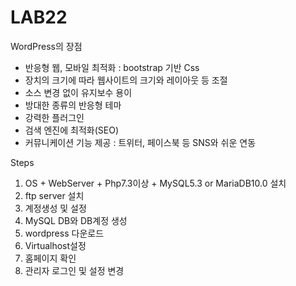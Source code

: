 # LAB22
WordPress의 장점
* 반응형 웹, 모바일 최적화 : bootstrap 기반 Css
* 장치의 크기에 따라 웹사이트의 크기와 레이아웃 등 조절
* 소스 변경 없이 유지보수 용이
* 방대한 종류의 반응형 테마
* 강력한 플러그인
* 검색 엔진에 최적화(SEO)
* 커뮤니케이션 기능 제공 : 트위터, 페이스북 등 SNS와 쉬운 연동 

Steps
1.	OS + WebServer + Php7.3이상 + MySQL5.3 or MariaDB10.0 설치
2.	ftp server 설치
3.	계정생성 및 설정
4.	MySQL DB와 DB계정 생성
5.	wordpress 다운로드
6.	Virtualhost설정
7.	홈페이지 확인
8.	관리자 로그인 및 설정 변경
